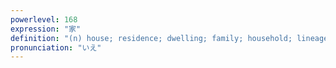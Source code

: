 ```yaml
---
powerlevel: 168
expression: "家"
definition: "(n) house; residence; dwelling; family; household; lineage; family name; (P)"
pronunciation: "いえ"
---
```

